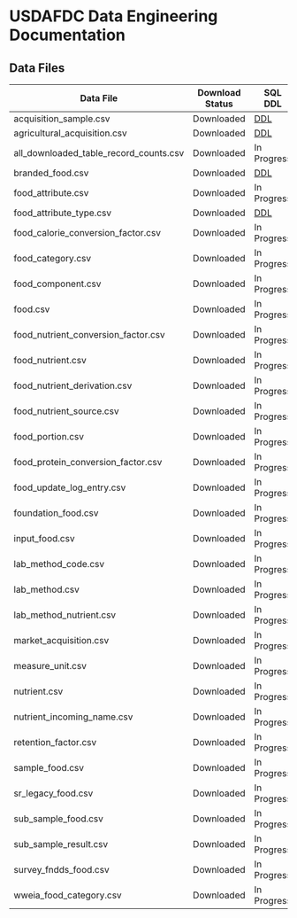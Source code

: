 # USDAFDC Data Engineering Documentation

## Data Files

| Data File                              | Download Status | SQL DDL                                            |
| -------------------------------------- | --------------- | -------------------------------------------------- |
| acquisition_sample.csv                 | Downloaded      | [DDL](/database/sqls/acquisition_sample.sql)       |
| agricultural_acquisition.csv           | Downloaded      | [DDL](/database/sqls/agricultural_acquisition.sql) |
| all_downloaded_table_record_counts.csv | Downloaded      | In Progress                                        |
| branded_food.csv                       | Downloaded      | [DDL](/database/sqls/branded_food.sql)             |
| food_attribute.csv                     | Downloaded      | In Progress                                        |
| food_attribute_type.csv                | Downloaded      | [DDL](/database/sqls/food_attribute_type.sql)      |
| food_calorie_conversion_factor.csv     | Downloaded      | In Progress                                        |
| food_category.csv                      | Downloaded      | In Progress                                        |
| food_component.csv                     | Downloaded      | In Progress                                        |
| food.csv                               | Downloaded      | In Progress                                        |
| food_nutrient_conversion_factor.csv    | Downloaded      | In Progress                                        |
| food_nutrient.csv                      | Downloaded      | In Progress                                        |
| food_nutrient_derivation.csv           | Downloaded      | In Progress                                        |
| food_nutrient_source.csv               | Downloaded      | In Progress                                        |
| food_portion.csv                       | Downloaded      | In Progress                                        |
| food_protein_conversion_factor.csv     | Downloaded      | In Progress                                        |
| food_update_log_entry.csv              | Downloaded      | In Progress                                        |
| foundation_food.csv                    | Downloaded      | In Progress                                        |
| input_food.csv                         | Downloaded      | In Progress                                        |
| lab_method_code.csv                    | Downloaded      | In Progress                                        |
| lab_method.csv                         | Downloaded      | In Progress                                        |
| lab_method_nutrient.csv                | Downloaded      | In Progress                                        |
| market_acquisition.csv                 | Downloaded      | In Progress                                        |
| measure_unit.csv                       | Downloaded      | In Progress                                        |
| nutrient.csv                           | Downloaded      | In Progress                                        |
| nutrient_incoming_name.csv             | Downloaded      | In Progress                                        |
| retention_factor.csv                   | Downloaded      | In Progress                                        |
| sample_food.csv                        | Downloaded      | In Progress                                        |
| sr_legacy_food.csv                     | Downloaded      | In Progress                                        |
| sub_sample_food.csv                    | Downloaded      | In Progress                                        |
| sub_sample_result.csv                  | Downloaded      | In Progress                                        |
| survey_fndds_food.csv                  | Downloaded      | In Progress                                        |
| wweia_food_category.csv                | Downloaded      | In Progress                                        |
